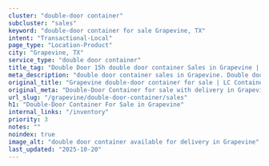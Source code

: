 ```yaml
---
cluster: "double-door container"
subcluster: "sales"
keyword: "double-door container for sale Grapevine, TX"
intent: "Transactional-Local"
page_type: "Location-Product"
city: "Grapevine, TX"
service_type: "double door container"
title_tag: "Double Door 15h double door container Sales in Grapevine | LC Container"
meta_description: "double door container sales in Grapevine. Double door containers for easy access. Fast delivery, competitive pricing. Serving double door container area. Quote ID: MGT. Call (214) 524-4168 for your free quote today."
original_title: "Grapevine double-door container for sale | LC Container"
original_meta: "Double-Door Container for sale with delivery in Grapevine, TX. LC Container — local Since 2003. Get pricing today."
url_slug: "/grapevine/double-door-container/sales"
h1: "Double-Door Container For Sale in Grapevine"
internal_links: "/inventory"
priority: 3
notes: ""
noindex: true
image_alt: "double door container available for delivery in Grapevine"
last_updated: "2025-10-20"
---
```


<!-- TODO: Add unique city/inventory copy, images, and internal links here. -->
